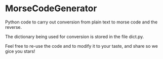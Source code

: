 # MorseCodeGenerator

Python code to carry out conversion from plain text to morse code and the reverse. 

The dictionary being used for conversion is stored in the file dict.py.

Feel free to re-use the code and to modify it to your taste, and share so we gice you stars!
